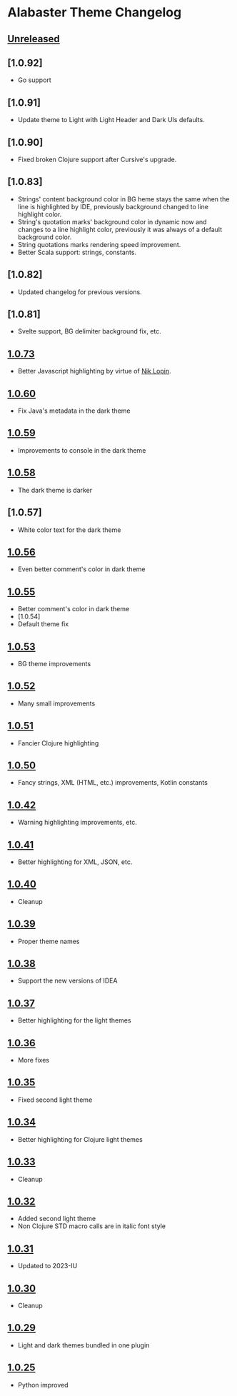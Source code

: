 <!-- Keep a Changelog guide -> https://keepachangelog.com -->

# Alabaster Theme Changelog

## [Unreleased]

## [1.0.92]
- Go support

## [1.0.91]
- Update theme to Light with Light Header and Dark UIs defaults.

## [1.0.90]
- Fixed broken Clojure support after Cursive's upgrade.

## [1.0.83]
- Strings' content background color in BG heme stays the same when the line is highlighted by IDE, previously background changed to line highlight color.
- String's quotation marks' background color in dynamic now and changes to a line highlight color, previously it was always of a default background color.
- String quotations marks rendering speed improvement. 
- Better Scala support: strings, constants.

## [1.0.82]
- Updated changelog for previous versions.

## [1.0.81]
- Svelte support, BG delimiter background fix, etc.

## [1.0.73]
- Better Javascript highlighting by virtue of [Nik Lopin](https://github.com/nlopin).

## [1.0.60]
- Fix Java's metadata in the dark theme

## [1.0.59]
- Improvements to console in the dark theme

## [1.0.58]
- The dark theme is darker

## [1.0.57]
- White color text for the dark theme

## [1.0.56]
- Even better comment's color in dark theme

## [1.0.55]
- Better comment's color in dark theme
- [1.0.54]
- Default theme fix

## [1.0.53]
- BG theme improvements

## [1.0.52]
- Many small improvements

## [1.0.51]
- Fancier Clojure highlighting

## [1.0.50]
- Fancy strings, XML (HTML, etc.) improvements, Kotlin constants

## [1.0.42]
- Warning highlighting improvements, etc.

## [1.0.41]
- Better highlighting for XML, JSON, etc.

## [1.0.40]
- Cleanup

## [1.0.39]
- Proper theme names

## [1.0.38]
- Support the new versions of IDEA

## [1.0.37]
- Better highlighting for the light themes

## [1.0.36]
- More fixes

## [1.0.35]
- Fixed second light theme

## [1.0.34]
- Better highlighting for Clojure light themes

## [1.0.33]
- Cleanup

## [1.0.32]
- Added second light theme
- Non Clojure STD macro calls are in italic font style

## [1.0.31]
- Updated to 2023-IU

## [1.0.30]
- Cleanup

## [1.0.29]
- Light and dark themes bundled in one plugin

## [1.0.25]
- Python improved

[Unreleased]: https://github.com/nabato/alabaster-themes/compare/v1.0.73...HEAD
[1.0.73]: https://github.com/nabato/alabaster-themes/compare/v1.0.60...v1.0.73
[1.0.60]: https://github.com/nabato/alabaster-themes/compare/v1.0.59...v1.0.60
[1.0.59]: https://github.com/nabato/alabaster-themes/compare/v1.0.58...v1.0.59
[1.0.58]: https://github.com/nabato/alabaster-themes/compare/v1.0.56...v1.0.58
[1.0.56]: https://github.com/nabato/alabaster-themes/compare/v1.0.55...v1.0.56
[1.0.55]: https://github.com/nabato/alabaster-themes/compare/v1.0.53...v1.0.55
[1.0.53]: https://github.com/nabato/alabaster-themes/compare/v1.0.52...v1.0.53
[1.0.52]: https://github.com/nabato/alabaster-themes/compare/v1.0.51...v1.0.52
[1.0.51]: https://github.com/nabato/alabaster-themes/compare/v1.0.50...v1.0.51
[1.0.50]: https://github.com/nabato/alabaster-themes/compare/v1.0.42...v1.0.50
[1.0.42]: https://github.com/nabato/alabaster-themes/compare/v1.0.41...v1.0.42
[1.0.41]: https://github.com/nabato/alabaster-themes/compare/v1.0.40...v1.0.41
[1.0.40]: https://github.com/nabato/alabaster-themes/compare/v1.0.39...v1.0.40
[1.0.39]: https://github.com/nabato/alabaster-themes/compare/v1.0.38...v1.0.39
[1.0.38]: https://github.com/nabato/alabaster-themes/compare/v1.0.37...v1.0.38
[1.0.37]: https://github.com/nabato/alabaster-themes/compare/v1.0.36...v1.0.37
[1.0.36]: https://github.com/nabato/alabaster-themes/compare/v1.0.35...v1.0.36
[1.0.35]: https://github.com/nabato/alabaster-themes/compare/v1.0.34...v1.0.35
[1.0.34]: https://github.com/nabato/alabaster-themes/compare/v1.0.33...v1.0.34
[1.0.33]: https://github.com/nabato/alabaster-themes/compare/v1.0.32...v1.0.33
[1.0.32]: https://github.com/nabato/alabaster-themes/compare/v1.0.31...v1.0.32
[1.0.31]: https://github.com/nabato/alabaster-themes/compare/v1.0.30...v1.0.31
[1.0.30]: https://github.com/nabato/alabaster-themes/compare/v1.0.29...v1.0.30
[1.0.29]: https://github.com/nabato/alabaster-themes/compare/v1.0.25...v1.0.29
[1.0.25]: https://github.com/nabato/alabaster-themes/commits/v1.0.25
